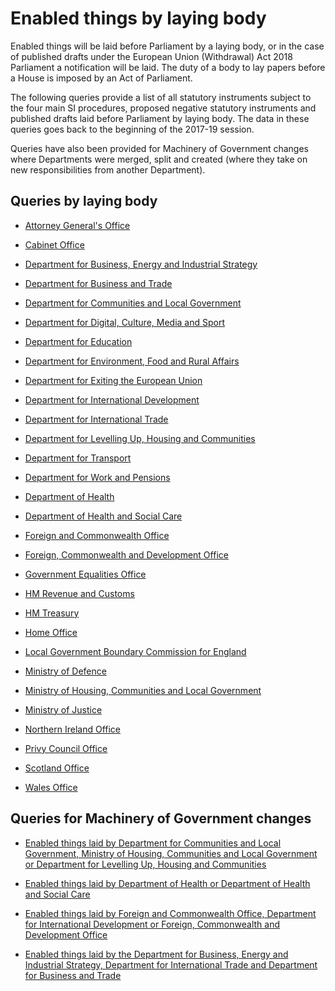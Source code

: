 # Enabled things by laying body

Enabled things will be laid before Parliament by a laying body, or in the case of published drafts under the European Union (Withdrawal) Act 2018 Parliament a notification will be laid. The duty of a body to lay papers before a House is imposed by an Act of Parliament. 

The following queries provide a list of all statutory instruments subject to the four main SI procedures, proposed negative statutory instruments and published drafts laid before Parliament by laying body. The data in these queries goes back to the beginning of the 2017-19 session. 

Queries have also been provided for Machinery of Government changes where Departments were merged, split and created (where they take on new responsibilities from another Department). 

## Queries by laying body

* [Attorney General's Office](https://api.parliament.uk/s/a1fd9709)

* [Cabinet Office](https://api.parliament.uk/s/729fbf57)

* [Department for Business, Energy and Industrial Strategy](https://api.parliament.uk/s/ef9efdee)

* [Department for Business and Trade]()

* [Department for Communities and Local Government](https://api.parliament.uk/s/d8735d9d)

* [Department for Digital, Culture, Media and Sport](https://api.parliament.uk/s/1acd6eda)

* [Department for Education](https://api.parliament.uk/s/a127d533)

* [Department for Environment, Food and Rural Affairs](https://api.parliament.uk/s/cc5b4958)

* [Department for Exiting the European Union](https://api.parliament.uk/s/d7667c70)

* [Department for International Development](https://api.parliament.uk/s/56bcf989)

* [Department for International Trade](https://api.parliament.uk/s/987c01bb)

* [Department for Levelling Up, Housing and Communities](https://api.parliament.uk/s/50f4ca1f)

* [Department for Transport](https://api.parliament.uk/s/f0e799c8)

* [Department for Work and Pensions](https://api.parliament.uk/s/1eb18896)

* [Department of Health](https://api.parliament.uk/s/6fd2c230)

* [Department of Health and Social Care](https://api.parliament.uk/s/f6e856b4)

* [Foreign and Commonwealth Office](https://api.parliament.uk/s/01b3cb64)

* [Foreign, Commonwealth and Development Office](https://api.parliament.uk/s/2ddf174d)

* [Government Equalities Office](https://api.parliament.uk/s/15b6e5f0)

* [HM Revenue and Customs](https://api.parliament.uk/s/4b765e30)

* [HM Treasury](https://api.parliament.uk/s/90841dc8)

* [Home Office](https://api.parliament.uk/s/61a6824d)

* [Local Government Boundary Commission for England](https://api.parliament.uk/s/e505cf37)

* [Ministry of Defence](https://api.parliament.uk/s/473969e7)

* [Ministry of Housing, Communities and Local Government](https://api.parliament.uk/s/3be739dc)

* [Ministry of Justice](https://api.parliament.uk/s/ebfb15d2)

* [Northern Ireland Office](https://api.parliament.uk/s/e950e562)

* [Privy Council Office](https://api.parliament.uk/s/ce87236a)

* [Scotland Office](https://api.parliament.uk/s/438862c2)

* [Wales Office](https://api.parliament.uk/s/399d8be2)


## Queries for Machinery of Government changes

* [Enabled things laid by Department for Communities and Local Government, Ministry of Housing, Communities and Local Government or Department for Levelling Up, Housing and Communities](https://api.parliament.uk/s/3da66b28) 

* [Enabled things laid by Department of Health or Department of Health and Social Care](https://api.parliament.uk/s/c940228d)

* [Enabled things laid by Foreign and Commonwealth Office, Department for International Development or Foreign, Commonwealth and Development Office](https://api.parliament.uk/s/1bf37866)

* [Enabled things laid by the Department for Business, Energy and Industrial Strategy, Department for International Trade and Department for Business and Trade](https://api.parliament.uk/s/839a22cd)

